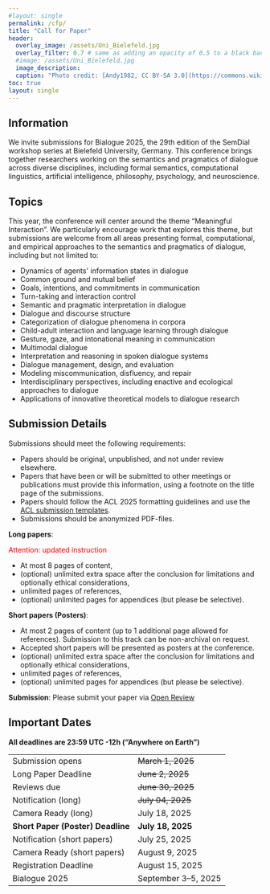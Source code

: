 ```yaml
---
#layout: single
permalink: /cfp/
title: "Call for Paper"
header:
  overlay_image: /assets/Uni_Bielefeld.jpg
  overlay_filter: 0.7 # same as adding an opacity of 0.5 to a black background
  #image: /assets/Uni_Bielefeld.jpg
  image_description: 
  caption: "Photo credit: [Andy1982, CC BY-SA 3.0](https://commons.wikimedia.org/wiki/File:Uni_Bielefeld.jpg) via Wikimedia Commons"
toc: true
layout: single
---
```



## Information

We invite submissions for Bialogue 2025, the 29th edition of the SemDial workshop series at Bielefeld University, Germany. This conference brings together researchers working on the semantics and pragmatics of dialogue across diverse disciplines, including formal semantics, computational linguistics, artificial intelligence, philosophy, psychology, and neuroscience.


## Topics

This year, the conference will center around the theme “Meaningful Interaction”. We particularly encourage work that explores this theme, but submissions are welcome from all areas presenting formal, computational, and empirical approaches to the semantics and pragmatics of dialogue, including but not limited to:

- Dynamics of agents' information states in dialogue
- Common ground and mutual belief
- Goals, intentions, and commitments in communication
- Turn-taking and interaction control
- Semantic and pragmatic interpretation in dialogue
- Dialogue and discourse structure
- Categorization of dialogue phenomena in corpora
- Child-adult interaction and language learning through dialogue
- Gesture, gaze, and intonational meaning in communication
- Multimodal dialogue
- Interpretation and reasoning in spoken dialogue systems
- Dialogue management, design, and evaluation
- Modeling miscommunication, disfluency, and repair
- Interdisciplinary perspectives, including enactive and ecological approaches to dialogue
- Applications of innovative theoretical models to dialogue research


## Submission Details

Submissions should meet the following requirements: 
  - Papers should be original, unpublished, and not under review elsewhere.
  - Papers that have been or will be submitted to other meetings or publications must provide this information, using a footnote on the title page of the submissions.
  - Papers should follow the ACL 2025 formatting guidelines and use the [ACL submission templates](https://github.com/acl-org/acl-style-files/).
  - Submissions should be anonymized PDF-files.

**Long papers**: 

<span style="color:red">Attention: updated instruction</span>

* At most 8 pages of content,
* (optional) unlimited extra space after the conclusion for limitations and optionally ethical considerations, 
* unlimited pages of references,
* (optional) unlimited pages for appendices (but please be selective).

**Short papers (Posters)**: 

* At most 2 pages of content (up to 1 additional page allowed for references). Submission to this track can be non-archival on request.
* Accepted short papers will be presented as posters at the conference.
* (optional) unlimited extra space after the conclusion for limitations and optionally ethical considerations, 
* unlimited pages of references,
* (optional) unlimited pages for appendices (but please be selective).

**Submission**: Please submit your paper via [Open Review](https://openreview.net/group?id=SemDial.org/2025/Bialogue)


## Important Dates

**All deadlines are 23:59 UTC -12h (“Anywhere on Earth”)**

|                             |                     | 
| --------------------------- | ------------------- |
| Submission opens            | ~~March 1, 2025~~   |
| Long Paper Deadline         | ~~June 2, 2025~~    |
| Reviews due                 | ~~June 30, 2025~~   |
| Notification (long)         | ~~July 04, 2025~~   |
| Camera Ready (long)         | July 18, 2025       |
| **Short Paper (Poster) Deadline** | **July 18, 2025** |
| Notification (short papers) | July 25, 2025       |
| Camera Ready (short papers) | August 9, 2025      |
| Registration Deadline       | August 15, 2025     |
| Bialogue 2025               | September 3–5, 2025 |
